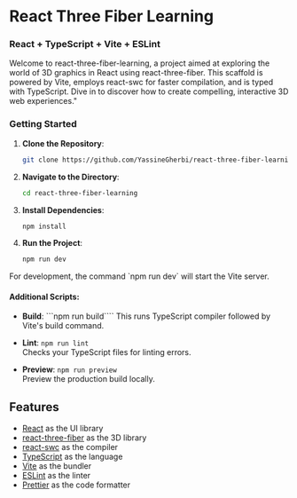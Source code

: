 # React Three Fiber Learning
### React + TypeScript + Vite + ESLint

Welcome to react-three-fiber-learning, a project aimed at exploring the world of 3D graphics in React using react-three-fiber. This scaffold is powered by Vite, employs react-swc for faster compilation, and is typed with TypeScript. Dive in to discover how to create compelling, interactive 3D web experiences."

### Getting Started

1. **Clone the Repository**:  
   ```sh
   git clone https://github.com/YassineGherbi/react-three-fiber-learning.git
   ```

2. **Navigate to the Directory**:  
   ```sh
   cd react-three-fiber-learning
   ```

3. **Install Dependencies**:  
   ```sh
   npm install
   ```

4. **Run the Project**:  
   ```sh
   npm run dev
   ```

For development, the command \`npm run dev\` will start the Vite server.

#### Additional Scripts:

- **Build**: ```npm run build```` 
  This runs TypeScript compiler followed by Vite's build command.

- **Lint**: ```npm run lint ```  
  Checks your TypeScript files for linting errors.

- **Preview**: ```npm run preview```  
  Preview the production build locally.

## Features
- [React](https://reactjs.org/) as the UI library
- [react-three-fiber](https://github.com/pmndrs/react-three-fiber/) as the 3D library
- [react-swc](https://swc.rs/docs/configuration/compilation/) as the compiler
- [TypeScript](https://www.typescriptlang.org/) as the language
- [Vite](https://vitejs.dev/) as the bundler
- [ESLint](https://eslint.org/) as the linter
- [Prettier](https://prettier.io/) as the code formatter

